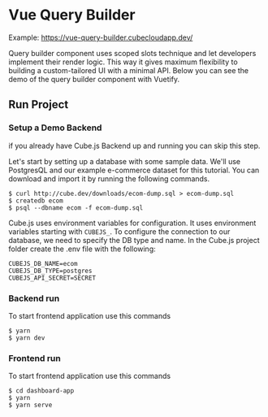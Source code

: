 # Vue Query Builder

Example: https://vue-query-builder.cubecloudapp.dev/

Query builder component uses scoped slots technique and let developers implement their render logic. This way it gives maximum flexibility to building a custom-tailored UI with a minimal API. Below you can see the demo of the query builder component with Vuetify.

## Run Project

### Setup a Demo Backend

if you already have Cube.js Backend up and running you can skip this step.

Let's start by setting up a database with some sample data. We'll use PostgresQL and our example e-commerce dataset for this tutorial. You can download and import it by running the following commands.

```
$ curl http://cube.dev/downloads/ecom-dump.sql > ecom-dump.sql
$ createdb ecom
$ psql --dbname ecom -f ecom-dump.sql
```

Cube.js uses environment variables for configuration. It uses environment variables starting with `CUBEJS_`. To configure the connection to our database, we need to specify the DB type and name. In the Cube.js project folder create the .env file with the following:

```
CUBEJS_DB_NAME=ecom
CUBEJS_DB_TYPE=postgres
CUBEJS_API_SECRET=SECRET
```

### Backend run
To start frontend application use this commands
```
$ yarn
$ yarn dev
```

### Frontend run
To start frontend application use this commands
```
$ cd dashboard-app
$ yarn
$ yarn serve
```

